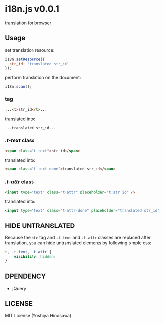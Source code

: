 i18n.js v0.0.1
==============

translation for browser


Usage
-----

set translation resource:

```javascript
i18n.setResource({
  str_id: 'translated str_id'
});
```

perform translation on the document:

```javascript
i18n.scan();
```


### *<t>* tag

```html
...<t>str_id</t>...
```
translated into:

```html
...translated str_id...
```


### *.t-text* class

```html
<span class="t-text">str_id</span>
```

translated into:

```html
<span class="t-text-done">translated str_id</span>
```


### *.t-attr* class

```html
<input type="text" class="t-attr" placeholder="t:str_id" />
```

translated into:

```html
<input type="text" class="t-attr-done" placeholder="translated str_id" />
```

HIDE UNTRANSLATED
-----------------

Because the `<t>` tag and `.t-text` and `.t-attr` classes are replaced after translation, you can hide untranslated elements by following simple css:

```css
t, .t-text, .t-attr {
    visibility: hidden;
}
```

DPENDENCY
---------

- jQuery

LICENSE
-------

MIT License (Yoshiya Hinosawa)
